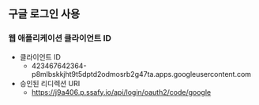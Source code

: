 ## 구글 로그인 사용

### 웹 애플리케이션 클라이언트 ID

- 클라이언트 ID
  - 423467642364-p8mlbskkjht9t5dptd2odmosrb2g47ta.apps.googleusercontent.com
- 승인된 리디렉션 URI
  - https://j9a406.p.ssafy.io/api/login/oauth2/code/google



